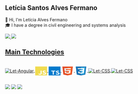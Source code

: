 ## Letícia Santos Alves Fermano

👋 Hi, I'm Letícia Alves Fermano <br>
🎓 I have a degree in civil engineering and systems analysis

<div>
  <a href="https://github.com/leticiafermano">
  <img height="180em" src="https://github-readme-stats.vercel.app/api?username=leticiafermano&&rank_icon=github&show_icons=true&theme=dark&include_all_commits=true&count_private=true"/>  
  <img height="180em" src="https://github-readme-stats.vercel.app/api/top-langs/?username=leticiafermano&layout=compact&langs_count=16&theme=dark"/>

</div>

## Main Technologies

<div style="display: inline_block"><br>
  <img align="center" alt="Let-Angular" height="30" width="40" src="https://cdn.jsdelivr.net/gh/devicons/devicon@latest/icons/angular/angular-original.svg">
  <img align="center" alt="Let-Js" height="30" width="40" src="https://raw.githubusercontent.com/devicons/devicon/master/icons/javascript/javascript-plain.svg">
  <img align="center" alt="Let-Ts" height="30" width="40" src="https://raw.githubusercontent.com/devicons/devicon/master/icons/typescript/typescript-plain.svg">
  <img align="center" alt="Let-HTML" height="30" width="40" src="https://raw.githubusercontent.com/devicons/devicon/master/icons/html5/html5-original.svg">
  <img align="center" alt="Let-CSS" height="30" width="40" src="https://raw.githubusercontent.com/devicons/devicon/master/icons/css3/css3-original.svg">  
  <img align="center" alt="Let-CSS" height="30" width="40" src="https://cdn.jsdelivr.net/gh/devicons/devicon@latest/icons/java/java-original.svg" />
  <img align="center" alt="Let-CSS" height="30" width="40" src="https://cdn.jsdelivr.net/gh/devicons/devicon@latest/icons/spring/spring-original.svg" />
</div>

##
<div> 
  <a href="https://instagram.com/leticia.alvesferman" target="_blank"><img src="https://img.shields.io/badge/-Instagram-%23E4405F?style=for-the-badge&logo=instagram&logoColor=white" target="_blank"></a>
  <a href = "mailto:leticiasantos.engcivil@gmail.com"><img src="https://img.shields.io/badge/-Gmail-%23333?style=for-the-badge&logo=gmail&logoColor=white" target="_blank"></a>
  <a href="https://www.linkedin.com/in/leticiasantosferman/" target="_blank"><img src="https://img.shields.io/badge/-LinkedIn-%230077B5?style=for-the-badge&logo=linkedin&logoColor=white" target="_blank"></a> 
</div>
